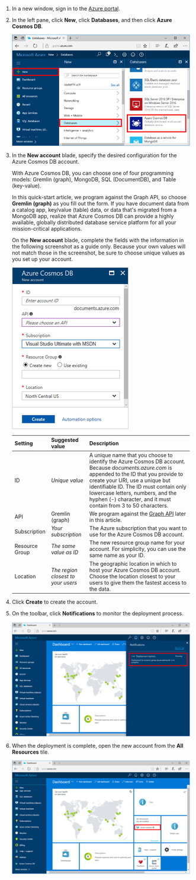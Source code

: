 1. In a new window, sign in to the [Azure portal](https://portal.azure.com/).
2. In the left pane, click **New**, click **Databases**, and then click **Azure Cosmos DB**.
   
   ![Azure portal Databases pane](./media/cosmos-db-create-dbaccount-graph/create-nosql-db-databases-json-tutorial-1.png)

3. In the **New account** blade, specify the desired configuration for the Azure Cosmos DB account. 

    With Azure Cosmos DB, you can choose one of four programming models: Gremlin (graph), MongoDB, SQL (DocumentDB), and Table (key-value).  
       
    In this quick-start article, we program against the Graph API, so choose **Gremlin (graph)** as you fill out the form. If you have document data from a catalog app, key/value (table) data, or data that's migrated from a MongoDB app, realize that Azure Cosmos DB can provide a highly available, globally distributed database service platform for all your mission-critical applications.

    On the **New account** blade, complete the fields with the information in the following screenshot as a guide only. Because your own values will not match those in the screenshot, be sure to choose unique values as you set up your account. 
 
    ![The Azure Cosmos DB blade](./media/cosmos-db-create-dbaccount-graph/create-nosql-db-databases-json-tutorial-2.png)

    Setting|Suggested value|Description
    ---|---|---
    ID|*Unique value*|A unique name that you choose to identify the Azure Cosmos DB account. Because *documents.azure.com* is appended to the ID that you provide to create your URI, use a unique but identifiable ID. The ID must contain only lowercase letters, numbers, and the hyphen (-) character, and it must contain from 3 to 50 characters.
    API|Gremlin (graph)|We program against the [Graph API](../articles/cosmos-db/graph-introduction.md) later in this article.|
    Subscription|*Your subscription*|The Azure subscription that you want to use for the Azure Cosmos DB account. 
    Resource Group|*The same value as ID*|The new resource group name for your account. For simplicity, you can use the same name as your ID. 
    Location|*The region closest to your users*|The geographic location in which to host your Azure Cosmos DB account. Choose the location closest to your users to give them the fastest access to the data.

4. Click **Create** to create the account.
5. On the toolbar, click **Notifications** to monitor the deployment process.

    ![Deployment started notification](./media/cosmos-db-create-dbaccount-graph/azure-documentdb-nosql-notification.png)

6.  When the deployment is complete, open the new account from the **All Resources** tile. 

    ![DocumentDB account on the All Resources tile](./media/cosmos-db-create-dbaccount-graph/azure-documentdb-all-resources.png)